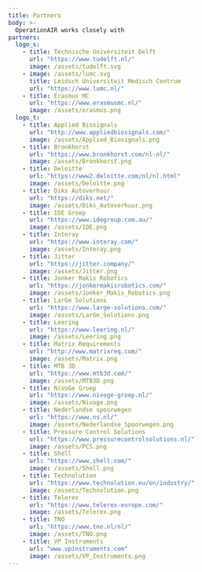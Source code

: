 ```yaml
---
title: Partners
body: >-
  OperationAIR works closely with
partners:
  logo_s:
    - title: Technische Universiteit Delft
      url: "https://www.tudelft.nl/"
      image: /assets/tudelft.svg
    - image: /assets/lumc.svg
      title: Leidsch Universiteit Medisch Centrum
      url: "https://www.lumc.nl/"
    - title: Erasmus MC
      url: "https://www.erasmusmc.nl/"
      image: /assets/erasmus.png
  logo_t:
    - title: Applied Biosignals
      url: "http://www.appliedbiosignals.com/"
      image: /assets/Applied_Biosignals.png
    - title: Bronkhorst
      url: "https://www.bronkhorst.com/nl-nl/"
      image: /assets/Bronkhorst.png
    - title: Deloitte
      url: "https://www2.deloitte.com/nl/nl.html"
      image: /assets/Deloitte.png
    - title: Diks Autoverhuur
      url: "https://diks.net/"
      image: /assets/Diks_Autoverhuur.png
    - title: IDE Groep
      url: "https://www.idegroup.com.au/"
      image: /assets/IDE.png
    - title: Interay
      url: "https://www.interay.com/"
      image: /assets/Interay.png
    - title: Jitter
      url: "https://jitter.company/"
      image: /assets/Jitter.png
    - title: Jonker Makis Robotics
      url: "https://jonkermakisrobotics.com/"
      image: /assets/Jonker_Makis_Robotics.png
    - title: LarGe Solutions
      url: "https://www.large-solutions.com/"
      image: /assets/LarGe_Solutions.png
    - title: Leering
      url: "https://www.leering.nl/"
      image: /assets/Leering.png
    - title: Matrix Requirements
      url: "http://www.matrixreq.com/"
      image: /assets/Matrix.png
    - title: MTB 3D
      url: "https://www.mtb3d.com/"
      image: /assets/MTB3D.png
    - title: NiVoGe Groep
      url: "https://www.nivoge-groep.nl/"
      image: /assets/Nivoge.png
    - title: Nederlandse spoorwegen
      url: "https://www.ns.nl/"
      image: /assets/Nederlandse_Spoorwegen.png
    - title: Pressure Control Solutions
      url: "https://www.pressurecontrolsolutions.nl/"
      image: /assets/PCS.png
    - title: Shell
      url: "https://www.shell.com/"
      image: /assets/Shell.png
    - title: Technolution
      url: "https://www.technolution.eu/en/industry/"
      image: /assets/Technolution.png
    - title: Telerex
      url: "https://www.telerex-europe.com/"
      image: /assets/Telerex.png
    - title: TNO
      url: "https://www.tno.nl/nl/"
      image: /assets/TNO.png
    - title: VP Instruments
      url: "www.vpinstruments.com"
      image: /assets/VP_Instruments.png
---
```


